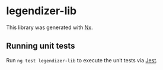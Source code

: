 # legendizer-lib

This library was generated with [Nx](https://nx.dev).

## Running unit tests

Run `ng test legendizer-lib` to execute the unit tests via [Jest](https://jestjs.io).
